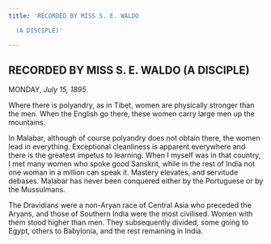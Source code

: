 ```yaml
---
title: 'RECORDED BY MISS S. E. WALDO

  (A DISCIPLE)'

---
```





  

## RECORDED BY MISS S. E. WALDO (A DISCIPLE)

MONDAY, *July 15, 1895*.

Where there is polyandry, as in Tibet, women are physically stronger
than the men. When the English go there, these women carry large men up
the mountains.

In Malabar, although of course polyandry does not obtain there, the
women lead in everything. Exceptional cleanliness is apparent everywhere
and there is the greatest impetus to learning. When I myself was in that
country, I met many women who spoke good Sanskrit, while in the rest of
India not one woman in a million can speak it. Mastery elevates, and
servitude debases. Malabar has never been conquered either by the
Portuguese or by the Mussulmans.

The Dravidians were a non-Aryan race of Central Asia who preceded the
Aryans, and those of Southern India were the most civilised. Women with
them stood higher than men. They subsequently divided, some going to
Egypt, others to Babylonia, and the rest remaining in India.


